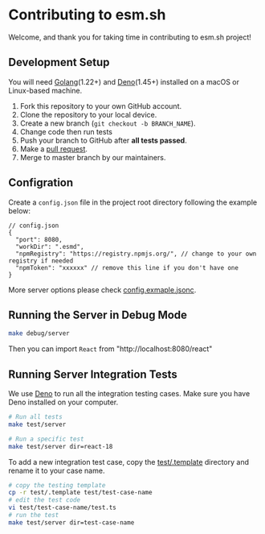 # Contributing to esm.sh

Welcome, and thank you for taking time in contributing to esm.sh project!

## Development Setup

You will need [Golang](https://golang.org/)(1.22+) and [Deno](https://deno.land)(1.45+) installed on a macOS or Linux-based machine.

1. Fork this repository to your own GitHub account.
2. Clone the repository to your local device.
3. Create a new branch (`git checkout -b BRANCH_NAME`).
4. Change code then run tests
5. Push your branch to GitHub after **all tests passed**.
6. Make a [pull request](https://github.com/esm-dev/esm.sh/pulls).
7. Merge to master branch by our maintainers.

## Configration

Create a `config.json` file in the project root directory following the example below:

```jsonc
// config.json
{
  "port": 8080,
  "workDir": ".esmd",
  "npmRegistry": "https://registry.npmjs.org/", // change to your own registry if needed
  "npmToken": "xxxxxx" // remove this line if you don't have one
}
```

More server options please check [config.exmaple.jsonc](./config.example.jsonc).

## Running the Server in Debug Mode

```bash
make debug/server
```

Then you can import `React` from "http://localhost:8080/react"

## Running Server Integration Tests

We use [Deno](https://deno.land) to run all the integration testing cases. Make sure you have Deno installed on your computer.

```bash
# Run all tests
make test/server

# Run a specific test
make test/server dir=react-18
```

To add a new integration test case, copy the [test/.template](./test/.template) directory and rename it to your case name.

```bash
# copy the testing template
cp -r test/.template test/test-case-name
# edit the test code
vi test/test-case-name/test.ts
# run the test
make test/server dir=test-case-name
```
